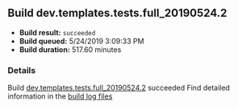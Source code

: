 ## Build dev.templates.tests.full_20190524.2
- **Build result:** `succeeded`
- **Build queued:** 5/24/2019 3:09:33 PM
- **Build duration:** 517.60 minutes
### Details
Build [dev.templates.tests.full_20190524.2](https://winappstudio.visualstudio.com/web/build.aspx?pcguid=a4ef43be-68ce-4195-a619-079b4d9834c2&builduri=vstfs%3a%2f%2f%2fBuild%2fBuild%2f28119) succeeded
Find detailed information in the [build log files](https://uwpctdiags.blob.core.windows.net/buildlogs/dev.templates.tests.full_20190524.2_logs.zip)

